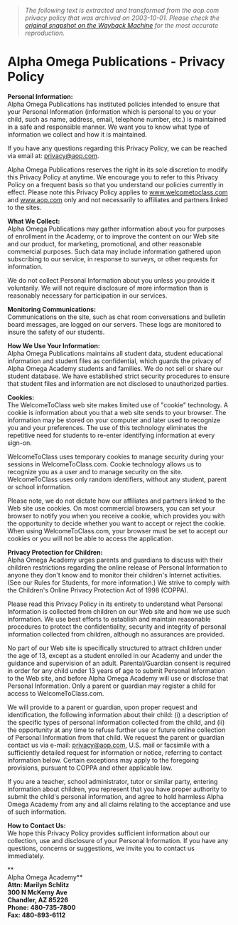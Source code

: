 > *The following text is extracted and transformed from the aop.com privacy policy that was archived on 2003-10-01. Please check the [original snapshot on the Wayback Machine](https://web.archive.org/web/20031001143936id_/http%3A//aop.com/article.asp%3Fchan_id%3D329) for the most accurate reproduction.*

# Alpha Omega Publications - Privacy Policy

**Personal Information:**  
Alpha Omega Publications has instituted policies intended to ensure that your Personal Information (information which is personal to you or your child, such as name, address, email, telephone number, etc.) is maintained in a safe and responsible manner. We want you to know what type of information we collect and how it is maintained.

If you have any questions regarding this Privacy Policy, we can be reached via email at: [privacy@aop.com](mailto:privacy@aop.com).

Alpha Omega Publications reserves the right in its sole discretion to modify this Privacy Policy at anytime. We encourage you to refer to this Privacy Policy on a frequent basis so that you understand our policies currently in effect. Please note this Privacy Policy applies to www.welcometoclass.com and www.aop.com only and not necessarily to affiliates and partners linked to the sites.

 **What We Collect:**  
Alpha Omega Publications may gather information about you for purposes of enrollment in the Academy, or to improve the content on our Web site and our product, for marketing, promotional, and other reasonable commercial purposes. Such data may include information gathered upon subscribing to our service, in response to surveys, or other requests for information.

We do not collect Personal Information about you unless you provide it voluntarily. We will not require disclosure of more information than is reasonably necessary for participation in our services.

 **Monitoring Communications:**  
Communications on the site, such as chat room conversations and bulletin board messages, are logged on our servers. These logs are monitored to insure the safety of our students.

 **How We Use Your Information:**  
Alpha Omega Publications maintains all student data, student educational information and student files as confidential, which guards the privacy of Alpha Omega Academy students and families. We do not sell or share our student database. We have established strict security procedures to ensure that student files and information are not disclosed to unauthorized parties.

 **Cookies:**  
The WelcomeToClass web site makes limited use of "cookie" technology. A cookie is information about you that a web site sends to your browser. The information may be stored on your computer and later used to recognize you and your preferences. The use of this technology eliminates the repetitive need for students to re-enter identifying information at every sign-on.

WelcomeToClass uses temporary cookies to manage security during your sessions in WelcomeToClass.com. Cookie technology allows us to recognize you as a user and to manage security on the site. WelcomeToClass uses only random identifiers, without any student, parent or school information.

Please note, we do not dictate how our affiliates and partners linked to the Web site use cookies. On most commercial browsers, you can set your browser to notify you when you receive a cookie, which provides you with the opportunity to decide whether you want to accept or reject the cookie. When using WelcomeToClass.com, your browser must be set to accept our cookies or you will not be able to access the application.

 **Privacy Protection for Children:**  
Alpha Omega Academy urges parents and guardians to discuss with their children restrictions regarding the online release of Personal Information to anyone they don't know and to monitor their children's Internet activities. (See our Rules for Students, for more information.) We strive to comply with the Children's Online Privacy Protection Act of 1998 (COPPA).

Please read this Privacy Policy in its entirety to understand what Personal Information is collected from children on our Web site and how we use such information. We use best efforts to establish and maintain reasonable procedures to protect the confidentiality, security and integrity of personal information collected from children, although no assurances are provided.

No part of our Web site is specifically structured to attract children under the age of 13, except as a student enrolled in our Academy and under the guidance and supervision of an adult. Parental/Guardian consent is required in order for any child under 13 years of age to submit Personal Information to the Web site, and before Alpha Omega Academy will use or disclose that Personal Information. Only a parent or guardian may register a child for access to WelcomeToClass.com.

We will provide to a parent or guardian, upon proper request and identification, the following information about their child: (i) a description of the specific types of personal information collected from the child, and (ii) the opportunity at any time to refuse further use or future online collection of Personal Information from that child. We request the parent or guardian contact us via e-mail: [privacy@aop.com](mailto:privacy@aop.com), U.S. mail or facsimile with a sufficiently detailed request for information or notice, referring to contact information below. Certain exceptions may apply to the foregoing provisions, pursuant to COPPA and other applicable law.

If you are a teacher, school administrator, tutor or similar party, entering information about children, you represent that you have proper authority to submit the child's personal information, and agree to hold harmless Alpha Omega Academy from any and all claims relating to the acceptance and use of such information.

 **How to Contact Us:**  
We hope this Privacy Policy provides sufficient information about our collection, use and disclosure of your Personal Information. If you have any questions, concerns or suggestions, we invite you to contact us immediately. 

**  
Alpha Omega Academy**  
 **Attn: Marilyn Schlitz**  
 **300 N McKemy Ave**  
 **Chandler, AZ 85226**  
 **Phone: 480-735-7800**  
 **Fax: 480-893-6112**  

